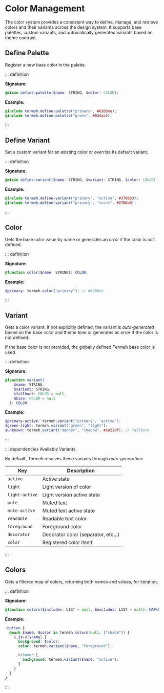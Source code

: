 # Color Management

The color system provides a consistent way to define, manage, and retrieve colors and their variants across the design system. It supports base palettes, custom variants, and automatically generated variants based on theme contrast.

## Define Palette

Register a new base color in the palette.

::: definition

**Signature:**

```scss
@mixin define-palette($name: STRING, $color: COLOR);
```

**Example:**

```scss
@include termeh.define-palette("primary", #6200ee);
@include termeh.define-palette("green", #03dac6);
```

:::

## Define Variant

Set a custom variant for an existing color or _override_ its default variant.

::: definition

**Signature:**

```scss
@mixin define-variant($name: STRING, $variant: STRING, $color: COLOR);
```

**Example:**

```scss
@include termeh.define-variant("primary", "active", #3700b3);
@include termeh.define-variant("primary", "icons", #2700a0);
```

:::

## Color

Gets the base color value by name or generates an _error_ if the color is not defined.

::: definition

**Signature:**

```scss
@function color($name: STRING): COLOR;
```

**Example:**

```scss
$primary: termeh.color("primary"); // #6200ee
```

:::

## Variant

Gets a color variant. If not explicitly defined, the variant is _auto-generated_ based on the base color and theme tone or generates an _error_ if the color is not defined.

If the base color is not provided, the globally defined Termeh base color is used.

::: definition

**Signature:**

```scss
@function variant(
    $name: STRING,
    $variant: STRING,
    $fallback: COLOR = null,
    $base: COLOR = null
  ): COLOR;
```

**Example:**

```scss
$primary-active: termeh.variant("primary", "active");
$green-light: termeh.variant("green", "light");
$unknown: termeh.variant("danger", "shadow", #a8220f); // fallback
```

:::

::: dependencies Available Variants

By default, Termeh resolves these variants through _auto-generation_:

| Key            | Description                         |
| -------------- | ----------------------------------- |
| `active`       | Active state                        |
| `light`        | Light version of color              |
| `light-active` | Light version active state          |
| `mute`         | Muted text                          |
| `mute-active`  | Muted text active state             |
| `readable`     | Readable text color                 |
| `foreground`   | Foreground color                    |
| `decorator`    | Decorator color (separator, etc...) |
| `color`        | Registered color itself             |

:::

## Colors

Gets a filtered map of colors, returning both names and values, for iteration.

::: definition

**Signature:**

```scss
@function colors($includes: LIST = null, $excludes: LIST = null): MAP<STRING, COLOR>;
```

**Example:**

```scss
.button {
  @each $name, $color in termeh.colors(null, ("shade")) {
    &.is-#{$name} {
      background: $color;
      color: termeh.variant($name, "foreground");

      &:hover {
        background: termeh.variant($name, "active");
      }
    }
  }
}
```

:::
